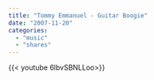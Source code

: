 ```yaml
---
title: "Tommy Emmanuel - Guitar Boogie"
date: "2007-11-20"
categories:
  - "music"
  - "shares"
---
```


<div style="width: 70vw;">{{< youtube 6lbvSBNLLoo>}}</div>
